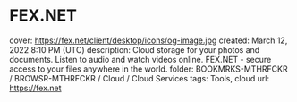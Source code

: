 # FEX.NET

cover: https://fex.net/client/desktop/icons/og-image.jpg
created: March 12, 2022 8:10 PM (UTC)
description: Cloud storage for your photos and documents. Listen to audio and watch videos online. FEX.NET - secure access to your files anywhere in the world.
folder: BOOKMRKS-MTHRFCKR / BROWSR-MTHRFCKR / Cloud / Cloud Services
tags: Tools, cloud
url: https://fex.net